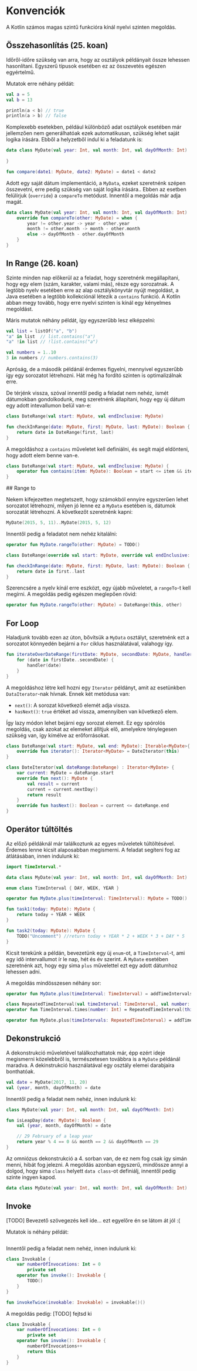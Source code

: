 # Konvenciók

A Kotlin számos magas szintű funkcióra kínál nyelvi szinten megoldás.

## Összehasonlítás (25. koan)

Időről-időre szükség van arra, hogy az osztályok példányait össze lehessen hasonlítani. Egyszerű típusok esetében ez az összevetés egészen egyértelmű. 

Mutatok erre néhány példát:
```kotlin
val a = 5
val b = 13

println(a < b) // true
println(a > b) // false 
```

Komplexebb esetekben, például különböző adat osztályok esetében már jellemzően nem generálhatóak ezek automatikusan, szükség lehet saját logika írására. Ebből a helyzetből indul ki a feladatunk is:
```kotlin
data class MyDate(val year: Int, val month: Int, val dayOfMonth: Int) : Comparable<MyDate> {
    
}

fun compare(date1: MyDate, date2: MyDate) = date1 < date2
```

Adott egy saját dátum implementáció, a `MyData`, ezeket szeretnénk szépen összevetni, erre pedig szükség van saját logika írására.. Ebben az esetben felülírjuk (`override`) a `compareTo` metódust. Innentől a megoldás már adja magát.

```kotlin
data class MyDate(val year: Int, val month: Int, val dayOfMonth: Int) : Comparable<MyDate> {
    override fun compareTo(other: MyDate) = when {
        year != other.year -> year - other.year
        month != other.month -> month - other.month
        else -> dayOfMonth - other.dayOfMonth
    }
}
```

## In Range (26. koan)

Szinte minden nap előkerül az a feladat, hogy szeretnénk megállapítani, hogy egy elem (szám, karakter, valami más), része egy sorozatnak. A legtöbb nyelv esetében erre az alap osztálykönyvtár nyújt megoldást, a Java esetében a legtöbb kollekciónál létezik a `contains` funkció. A Kotlin abban megy tovább, hogy erre nyelvi szinten is kínál egy kényelmes megoldást. 

Máris mutatok néhány példát, így egyszerűbb lesz elképzelni:
```kotlin
val list = listOf("a", "b")
"a" in list  // list.contains("a")
"a" !in list // !list.contains("a")

val numbers = 1..10
3 in numbers // numbers.contains(3)
```

Apróság, de a második példánál érdemes figyelni, mennyivel egyszerűbb így egy sorozatot létrehozni. Hát még ha fordító szinten is optimalizálnak erre.

De térjénk vissza, szóval innentől pedig a feladat nem nehéz, ismét dátumokban gondolkodunk, meg szeretnénk állapítani, hogy egy új dátum egy adott intevallumon belül van-e:
```kotlin
class DateRange(val start: MyDate, val endInclusive: MyDate)

fun checkInRange(date: MyDate, first: MyDate, last: MyDate): Boolean {
    return date in DateRange(first, last)
}
```

A megoldáshoz a `contains` műveletet kell definiálni, és segít majd eldönteni, hogy adott elem benne van-e. 

```kotlin
class DateRange(val start: MyDate, val endInclusive: MyDate) {
    operator fun contains(item: MyDate): Boolean = start <= item && item <= endInclusive
}
```

## Range to

Nekem kifejezetten megtetszett, hogy számokból ennyire egyszerűen lehet sorozatot létrehozni, milyen jó lenne ez a `MyData` esetében is, dátumok sorozatát létrehozni. A következőt szeretnénk kapni:
```kotlin
MyDate(2015, 5, 11)..MyDate(2015, 5, 12)
```

Innentől pedig a feladatot nem nehéz kitalálni:
```kotlin
operator fun MyDate.rangeTo(other: MyDate) = TODO()

class DateRange(override val start: MyDate, override val endInclusive: MyDate): ClosedRange<MyDate>

fun checkInRange(date: MyDate, first: MyDate, last: MyDate): Boolean {
    return date in first..last
}
```

Szerencsére a nyelv kínál erre eszközt, egy újabb műveletet, a `rangeTo`-t kell megírni. A megoldás pedig egészen meglepően rövid:
```kotlin
operator fun MyDate.rangeTo(other: MyDate) = DateRange(this, other)
```

## For Loop

Haladjunk tovább ezen az úton, bővítsük a `MyData` osztályt, szeretnénk ezt a sorozatot könnyedén bejárni a `For` ciklus használatával, valahogy így.
```kotlin
fun iterateOverDateRange(firstDate: MyDate, secondDate: MyDate, handler: (MyDate) -> Unit) {
    for (date in firstDate..secondDate) {
        handler(date)
    }
}
```

A megoldáshoz létre kell hozni egy `Iterator` példányt, amit az esetünkben `DataIterator`-nak hívnak. Ennek két metódusa van:
- `next()`: A sorozat következő elemét adja vissza.
- `hasNext()`: `true` értéket ad vissza, amennyiben van következő elem. 

Így lazy módon lehet bejárni egy sorozat elemeit. Ez egy spórolós megoldás, csak azokat az elemeket állítjuk elő, amelyekre ténylegesen szükség van, így kímélve az erőforrásokat.

```kotlin
class DateRange(val start: MyDate, val end: MyDate): Iterable<MyDate>{
    override fun iterator(): Iterator<MyDate> = DateIterator(this)
}

class DateIterator(val dateRange:DateRange) : Iterator<MyDate> {
    var current: MyDate = dateRange.start
    override fun next(): MyDate {
        val result = current
        current = current.nextDay()
        return result
    }
    override fun hasNext(): Boolean = current <= dateRange.end
}
```

## Operátor túltöltés

Az előző példáknál már találkoztunk az egyes műveletek túltöltésével. Érdemes lenne kicsit alaposabban megismerni. A feladat segíteni fog az átlátásában, innen indulunk ki:
```kotlin
import TimeInterval.*

data class MyDate(val year: Int, val month: Int, val dayOfMonth: Int)

enum class TimeInterval { DAY, WEEK, YEAR }

operator fun MyDate.plus(timeInterval: TimeInterval): MyDate = TODO()

fun task1(today: MyDate): MyDate {
    return today + YEAR + WEEK
}

fun task2(today: MyDate): MyDate {
    TODO("Uncomment") //return today + YEAR * 2 + WEEK * 3 + DAY * 5
}
```

Kicsit terekünk a példán, bevezetünk egy új `enum`-ot, a `TimeInterval`-t, ami egy idő intervallumot ír le nap, hét és év szerint. A `MyDate` esetében szeretnénk azt, hogy egy sima `plus` művelettel ezt egy adott dátumhoz lehessen adni.

A megoldás mindösszesen néhány sor:
```kotlin
operator fun MyDate.plus(timeInterval: TimeInterval) = addTimeIntervals(timeInterval, 1)

class RepeatedTimeInterval(val timeInterval: TimeInterval, val number: Int)
operator fun TimeInterval.times(number: Int) = RepeatedTimeInterval(this, number)

operator fun MyDate.plus(timeIntervals: RepeatedTimeInterval) = addTimeIntervals(timeIntervals.timeInterval, timeIntervals.number)
```

## Dekonstrukció

A dekonstrukció műveletével találkozhattatok már, épp ezért ideje megismerni közelebbről is, természetesen továbbra is a `MyDate` példánál maradva. A dekinstrukció használatával egy osztály elemei darabjaira bonthatóak.

```kotlin
val date = MyDate(2017, 11, 20)
val (year, month, dayOfMonth) = date
```

Innentől pedig a feladat nem nehéz, innen indulunk ki:
```kotlin
class MyDate(val year: Int, val month: Int, val dayOfMonth: Int)

fun isLeapDay(date: MyDate): Boolean {
    val (year, month, dayOfMonth) = date

    // 29 February of a leap year
    return year % 4 == 0 && month == 2 && dayOfMonth == 29
}
```

Az omniózus dekonstrukció a 4. sorban van, de ez nem fog csak így simán menni, hibát fog jelezni. A megoldás azonban egyszerű, mindössze annyi a dolgod, hogy sima `class` helyett `data class`-ot definiálj, innentől pedig szinte ingyen kapod.
```kotlin
data class MyDate(val year: Int, val month: Int, val dayOfMonth: Int)
```

## Invoke

[TODO] Bevezető szövegezés kell ide... ezt egyelőre én se látom át jól :(

Mutatok is néhány példát:
```kotlin

```

Innentől pedig a feladat nem nehéz, innen indulunk ki:
```kotlin
class Invokable {
    var numberOfInvocations: Int = 0
        private set
    operator fun invoke(): Invokable {
        TODO()
    }
}

fun invokeTwice(invokable: Invokable) = invokable()()
```

A megoldás pedig: [TODO] fejtsd ki
```kotlin
class Invokable {
    var numberOfInvocations: Int = 0
        private set
    operator fun invoke(): Invokable {
        numberOfInvocations++
        return this
    }
}
```